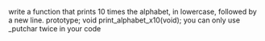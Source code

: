 write a function that prints 10 times the alphabet, in lowercase, followed by a new line. prototype; void print_alphabet_x10(void); you can only use _putchar twice in your code

